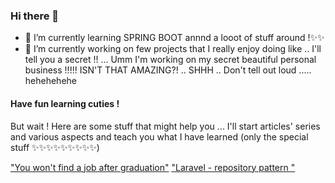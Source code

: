### Hi there 👋

- 🌱 I’m currently learning SPRING BOOT annnd a looot of stuff around !✨✨
- 🔭 I’m currently working on few projects that I really enjoy doing like .. I'll tell you a secret !! ... Umm I'm working on my secret beautiful personal business !!!!! ISN'T THAT AMAZING?! .. SHHH .. Don't tell out loud ..... hehehehehe

<h4> Have fun learning cuties ! </h4>
But wait !
Here are some stuff that might help you ... I'll start articles' series and various aspects and teach you what I have learned (only the special stuff ✨✨✨✨✨✨✨✨✨)



["You won't find a job after graduation"](https://medium.com/@roseriyadh/you-wont-find-a-job-after-graduation-8b5b9343593f)
["Laravel - repository pattern "](https://medium.com/@roseriyadh/laravel-repository-pattern-5009da0576e4)
